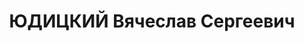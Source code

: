 ---
title: ЮДИЦКИЙ Вячеслав Сергеевич
description: "1896 г.р., б/п, воентехник 1 ранга, врид нач. военсклада №405 МВО. \n\
  \  Арестован 12.09.1937. \n  ВКВС - 22.11.1937, ВМН. Расстрелян 23.11.1937, Иваново"
---